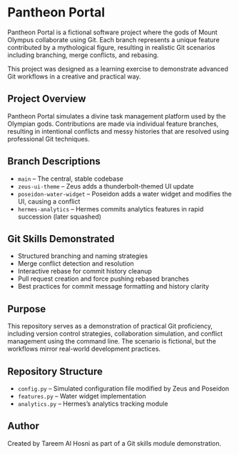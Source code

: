# Pantheon Portal

Pantheon Portal is a fictional software project where the gods of Mount Olympus collaborate using Git. Each branch represents a unique feature contributed by a mythological figure, resulting in realistic Git scenarios including branching, merge conflicts, and rebasing.

This project was designed as a learning exercise to demonstrate advanced Git workflows in a creative and practical way.

## Project Overview

Pantheon Portal simulates a divine task management platform used by the Olympian gods. Contributions are made via individual feature branches, resulting in intentional conflicts and messy histories that are resolved using professional Git techniques.

## Branch Descriptions

- `main` – The central, stable codebase
- `zeus-ui-theme` – Zeus adds a thunderbolt-themed UI update
- `poseidon-water-widget` – Poseidon adds a water widget and modifies the UI, causing a conflict
- `hermes-analytics` – Hermes commits analytics features in rapid succession (later squashed)

## Git Skills Demonstrated

- Structured branching and naming strategies
- Merge conflict detection and resolution
- Interactive rebase for commit history cleanup
- Pull request creation and force pushing rebased branches
- Best practices for commit message formatting and history clarity

## Purpose

This repository serves as a demonstration of practical Git proficiency, including version control strategies, collaboration simulation, and conflict management using the command line. The scenario is fictional, but the workflows mirror real-world development practices.

## Repository Structure

- `config.py` – Simulated configuration file modified by Zeus and Poseidon
- `features.py` – Water widget implementation
- `analytics.py` – Hermes’s analytics tracking module

## Author

Created by Tareem Al Hosni as part of a Git skills module demonstration.
